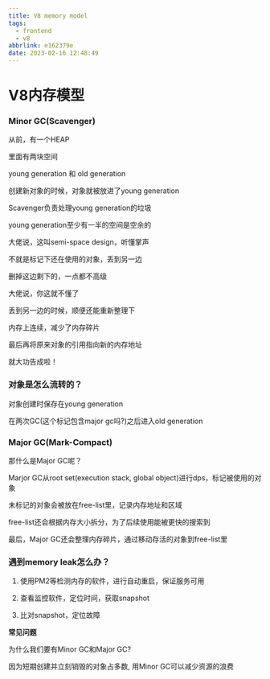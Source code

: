 ```yaml
---
title: V8 memory model
tags:
  - frontend
  - v8
abbrlink: e162379e
date: 2023-02-16 12:48:49
---
```

# V8内存模型

### Minor GC(Scavenger)

从前，有一个HEAP

里面有两块空间

young generation 和 old generation

创建新对象的时候，对象就被放进了young generation

Scavenger负责处理young generation的垃圾

young generation至少有一半的空间是空余的

大佬说，这叫semi-space design，听懂掌声

不就是标记下还在使用的对象，丢到另一边

删掉这边剩下的，一点都不高级

大佬说，你这就不懂了

丢到另一边的时候，顺便还能重新整理下

内存上连续，减少了内存碎片

最后再将原来对象的引用指向新的内存地址

就大功告成啦！

### 对象是怎么流转的？
对象创建时保存在young generation

在两次GC(这个标记包含major gc吗?)之后进入old generation

### Major GC(Mark-Compact)

那什么是Major GC呢？

Marjor GC从root set(execution stack, global object)进行dps，标记被使用的对象

未标记的对象会被放在free-list里，记录内存地址和区域

free-list还会根据内存大小拆分，为了后续使用能被更快的搜索到

最后，Major GC还会整理内存碎片，通过移动存活的对象到free-list里

### 遇到memory leak怎么办？

1. 使用PM2等检测内存的软件，进行自动重启，保证服务可用

2. 查看监控软件，定位时间，获取snapshot

3. 比对snapshot，定位故障

**常见问题**

为什么我们要有Minor GC和Major GC?

因为短期创建并立刻销毁的对象占多数, 用Minor GC可以减少资源的浪费
